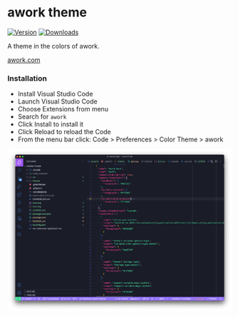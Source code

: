 # awork theme

[![Version](https://vsmarketplacebadge.apphb.com/version/sils.awork-dark.png)](https://marketplace.visualstudio.com/items?itemName=sils.awork-dark)
[![Downloads](https://img.shields.io/vscode-marketplace/r/sils.awork-dark.png)](https://marketplace.visualstudio.com/items?itemName=sils.awork-dark)

A theme in the colors of awork.

[awork.com](https://www.awork.com)

### Installation

- Install Visual Studio Code
- Launch Visual Studio Code
- Choose Extensions from menu
- Search for `awork`
- Click Install to install it
- Click Reload to reload the Code
- From the menu bar click: Code > Preferences > Color Theme > awork

![awork theme preview](preview.png)
